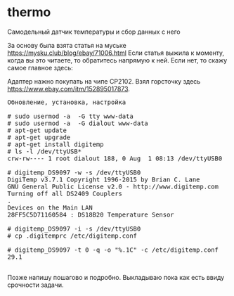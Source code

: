 # thermo
Самодельный датчик температуры и сбор данных с него

За основу была взята статья на муське https://mysku.club/blog/ebay/71006.html
Если статья выжила к моменту, когда вы это читаете, то обратитесь напрямую к ней.
Если нет, то скажу самое главное здесь:

Адаптер нажно покупать на чипе CP2102. Взял горсточку здесь https://www.ebay.com/itm/152895017873.


<pre>
Обновление, установка, настройка

# sudo usermod -a  -G tty www-data
# sudo usermod -a  -G dialout www-data
# apt-get update
# apt-get upgrade
# apt-get install digitemp
# ls -l /dev/ttyUSB*
crw-rw---- 1 root dialout 188, 0 Aug  1 08:13 /dev/ttyUSB0

# digitemp_DS9097 -w -s /dev/ttyUSB0
DigiTemp v3.7.1 Copyright 1996-2015 by Brian C. Lane
GNU General Public License v2.0 - http://www.digitemp.com
Turning off all DS2409 Couplers
.
Devices on the Main LAN
28FF5C5D71160584 : DS18B20 Temperature Sensor

# digitemp_DS9097 -i -s /dev/ttyUSB0
# cp .digitemprc /etc/digitemp.conf

# digitemp_DS9097 -t 0 -q -o "%.1C" -c /etc/digitemp.conf
29.1
 </pre>
 
 Позже напишу пошагово и подробно. Выкладываю пока как есть ввиду срочности задачи.
